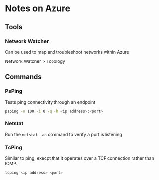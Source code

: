 # Notes on Azure

## Tools

### Network Watcher
Can be used to map and troubleshoot networks within Azure

Network Watcher > Topology

## Commands

### PsPing

Tests ping connectivity through an endpoint

```bash
psping -n 100 -i 0 -q -h <ip address>:<port>
```

### Netstat

Run the `netstat -an` command to verify a port is listening

### TcPing

Similar to ping, execpt that it operates over a TCP connection rather than ICMP.

```bash
tcping <ip address> <port>
```
